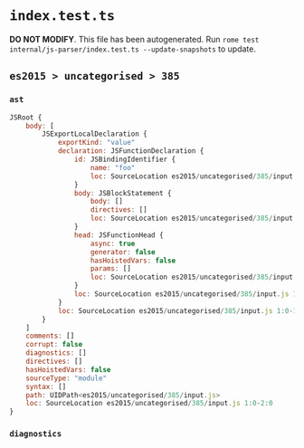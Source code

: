 # `index.test.ts`

**DO NOT MODIFY**. This file has been autogenerated. Run `rome test internal/js-parser/index.test.ts --update-snapshots` to update.

## `es2015 > uncategorised > 385`

### `ast`

```javascript
JSRoot {
	body: [
		JSExportLocalDeclaration {
			exportKind: "value"
			declaration: JSFunctionDeclaration {
				id: JSBindingIdentifier {
					name: "foo"
					loc: SourceLocation es2015/uncategorised/385/input.js 1:22-1:25 (foo)
				}
				body: JSBlockStatement {
					body: []
					directives: []
					loc: SourceLocation es2015/uncategorised/385/input.js 1:28-1:30
				}
				head: JSFunctionHead {
					async: true
					generator: false
					hasHoistedVars: false
					params: []
					loc: SourceLocation es2015/uncategorised/385/input.js 1:25-1:27
				}
				loc: SourceLocation es2015/uncategorised/385/input.js 1:7-1:30
			}
			loc: SourceLocation es2015/uncategorised/385/input.js 1:0-1:30
		}
	]
	comments: []
	corrupt: false
	diagnostics: []
	directives: []
	hasHoistedVars: false
	sourceType: "module"
	syntax: []
	path: UIDPath<es2015/uncategorised/385/input.js>
	loc: SourceLocation es2015/uncategorised/385/input.js 1:0-2:0
}
```

### `diagnostics`

```

```
